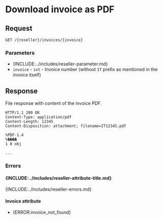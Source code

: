 # Download invoice as PDF

## Request
```http
GET /{reseller}/invoices/{invoice}
```

### Parameters
* {INCLUDE:../includes/reseller-parameter.md}
* `invoice` - `int` - Invoice number (without `IT` prefix as mentioned in the invoice itself)

## Response
File response with content of the invoice PDF.

```http
HTTP/1.1 200 OK
Content-Type: application/pdf
Content-Length: 12345
Content-Disposition: attachment; filename=IT12345.pdf

%PDF-1.4
%����
1 0 obj

...
```

### Errors

#### {INCLUDE:../includes/reseller-attribute-title.md}
{INCLUDE:../includes/reseller-errors.md}

#### Invoice attribute
* {ERROR:invoice_not_found}
